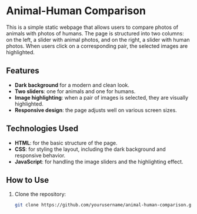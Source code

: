 # Animal-Human Comparison

This is a simple static webpage that allows users to compare photos of animals with photos of humans. The page is structured into two columns: on the left, a slider with animal photos, and on the right, a slider with human photos. When users click on a corresponding pair, the selected images are highlighted.

## Features

- **Dark background** for a modern and clean look.
- **Two sliders**: one for animals and one for humans.
- **Image highlighting**: when a pair of images is selected, they are visually highlighted.
- **Responsive design**: the page adjusts well on various screen sizes.

## Technologies Used

- **HTML**: for the basic structure of the page.
- **CSS**: for styling the layout, including the dark background and responsive behavior.
- **JavaScript**: for handling the image sliders and the highlighting effect.

## How to Use

1. Clone the repository:
   ```bash
   git clone https://github.com/yourusername/animal-human-comparison.git

